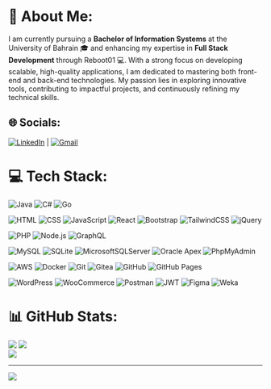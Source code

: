 # 💫 About Me:
I am currently pursuing a **Bachelor of Information Systems** at the University of Bahrain 🎓 and enhancing my expertise in **Full Stack Development** through Reboot01 💻. With a strong focus on developing scalable, high-quality applications, I am dedicated to mastering both front-end and back-end technologies. My passion lies in exploring innovative tools, contributing to impactful projects, and continuously refining my technical skills.


## 🌐 Socials:
[![LinkedIn](https://img.shields.io/badge/LinkedIn-%230077B5.svg?logo=linkedin&logoColor=white)](https://linkedin.com/in/AliHJMM) | [![Gmail](https://img.shields.io/badge/Gmail-D14836?logo=gmail&logoColor=white)](mailto:AliHasanJMM@gmail.com)

# 💻 Tech Stack:

![Java](https://img.shields.io/badge/java-%23ED8B00.svg?style=for-the-badge&logo=openjdk&logoColor=white) ![C#](https://img.shields.io/badge/c%23-%23239120.svg?style=for-the-badge&logo=csharp&logoColor=white) ![Go](https://img.shields.io/badge/go-%2300ADD8.svg?style=for-the-badge&logo=go&logoColor=white)

![HTML](https://img.shields.io/badge/html-%23E34F26.svg?style=for-the-badge&logo=html5&logoColor=white) ![CSS](https://img.shields.io/badge/css-%231572B6.svg?style=for-the-badge&logo=css3&logoColor=white) ![JavaScript](https://img.shields.io/badge/javascript-%23323330.svg?style=for-the-badge&logo=javascript&logoColor=%23F7DF1E) ![React](https://img.shields.io/badge/react-%2320232a.svg?style=for-the-badge&logo=react&logoColor=%2361DAFB) ![Bootstrap](https://img.shields.io/badge/bootstrap-%238511FA.svg?style=for-the-badge&logo=bootstrap&logoColor=white) ![TailwindCSS](https://img.shields.io/badge/tailwindcss-%2338B2AC.svg?style=for-the-badge&logo=tailwind-css&logoColor=white) ![jQuery](https://img.shields.io/badge/jquery-%230769AD.svg?style=for-the-badge&logo=jquery&logoColor=white)

![PHP](https://img.shields.io/badge/php-%23777BB4.svg?style=for-the-badge&logo=php&logoColor=white) ![Node.js](https://img.shields.io/badge/node.js-6DA55F?style=for-the-badge&logo=node.js&logoColor=white) ![GraphQL](https://img.shields.io/badge/GraphQL-E10098?style=for-the-badge&logo=graphql&logoColor=white)

![MySQL](https://img.shields.io/badge/mysql-4479A1.svg?style=for-the-badge&logo=mysql&logoColor=white) ![SQLite](https://img.shields.io/badge/sqlite-%2307405e.svg?style=for-the-badge&logo=sqlite&logoColor=white) ![MicrosoftSQLServer](https://img.shields.io/badge/Microsoft%20SQL%20Server-CC2927?style=for-the-badge&logo=microsoft%20sql%20server&logoColor=white) ![Oracle Apex](https://img.shields.io/badge/Oracle%20Apex-%23F80000.svg?style=for-the-badge&logo=oracle&logoColor=white) ![PhpMyAdmin](https://img.shields.io/badge/PhpMyAdmin-%235C2D91.svg?style=for-the-badge&logo=phpmyadmin&logoColor=white)

![AWS](https://img.shields.io/badge/AWS-%23FF9900.svg?style=for-the-badge&logo=amazon-aws&logoColor=white) ![Docker](https://img.shields.io/badge/docker-%230db7ed.svg?style=for-the-badge&logo=docker&logoColor=white) ![Git](https://img.shields.io/badge/git-%23F05033.svg?style=for-the-badge&logo=git&logoColor=white) ![Gitea](https://img.shields.io/badge/Gitea-34495E?style=for-the-badge&logo=gitea&logoColor=5D9425) ![GitHub](https://img.shields.io/badge/github-%23121011.svg?style=for-the-badge&logo=github&logoColor=white) ![GitHub Pages](https://img.shields.io/badge/GitHub%20Pages-121013?style=for-the-badge&logo=github&logoColor=white)

![WordPress](https://img.shields.io/badge/WordPress-%23117AC9.svg?style=for-the-badge&logo=WordPress&logoColor=white) ![WooCommerce](https://img.shields.io/badge/WooCommerce-%235C2D91.svg?style=for-the-badge&logo=woocommerce&logoColor=white) ![Postman](https://img.shields.io/badge/Postman-FF6C37?style=for-the-badge&logo=postman&logoColor=white) ![JWT](https://img.shields.io/badge/JWT-black?style=for-the-badge&logo=JSON%20web%20tokens) ![Figma](https://img.shields.io/badge/figma-%23F24E1E.svg?style=for-the-badge&logo=figma&logoColor=white) ![Weka](https://img.shields.io/badge/Weka-%230769AD.svg?style=for-the-badge)

# 📊 GitHub Stats:
![](https://github-readme-stats.vercel.app/api?username=AliHJMM&theme=tokyonight&hide_border=false&include_all_commits=true&count_private=true) ![](https://github-readme-streak-stats.herokuapp.com/?user=AliHJMM&theme=tokyonight&hide_border=false) <br/> ![](https://github-readme-stats.vercel.app/api/top-langs/?username=AliHJMM&theme=tokyonight&hide_border=false&include_all_commits=true&count_private=true&layout=compact)

---
[![](https://visitcount.itsvg.in/api?id=AliHJMM&icon=0&color=0)](https://visitcount.itsvg.in)

<!-- Proudly created with GPRM ( https://gprm.itsvg.in ) -->

